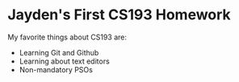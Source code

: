 # Jayden's First CS193 Homework

My favorite things about CS193 are:
- Learning Git and Github
- Learning about text editors
- Non-mandatory PSOs
